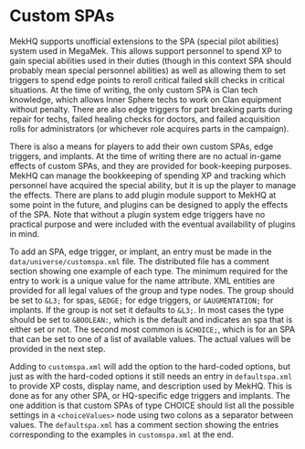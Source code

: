 # Custom SPAs

MekHQ supports unofficial extensions to the SPA (special pilot abilities) system used in MegaMek. This allows
support
personnel to spend XP to gain special abilities used in their duties (though in this context SPA should probably mean
special personnel abilities) as well as allowing them to set triggers to spend edge points to reroll critical failed
skill checks in critical situations. At the time of writing, the only custom SPA is Clan tech knowledge, which allows
Inner Sphere techs to work on Clan equipment without penalty. There are also edge triggers for part breaking parts
during repair for techs, failed healing checks for doctors, and failed acquisition rolls for administrators (or
whichever role acquires parts in the campaign).

There is also a means for players to add their own custom SPAs, edge triggers, and implants. At the time of writing
there are no actual in-game effects of custom SPAs, and they are provided for book-keeping purposes. MekHQ can manage
the bookkeeping of spending XP and tracking which personnel have acquired the special ability, but it is up the player
to manage the effects. There are plans to add plugin module support to MekHQ at some point in the future, and plugins
can be designed to apply the effects of the SPA. Note that without a plugin system edge triggers have no practical
purpose and were included with the eventual availability of plugins in mind.

To add an SPA, edge trigger, or implant, an entry must be made in the `data/universe/customspa.xml` file. The
distributed file has a comment section showing one example of each type. The minimum required for the entry to work is a
unique value for the name attribute. XML entities are provided for all legal values of the group and type nodes. The
group should be set to `&L3;` for spas, `&EDGE;` for edge triggers, or `&AUGMENTATION;` for implants. If the group is
not set it defaults to `&L3;`. In most cases the type should be set to `&BOOLEAN:`, which is the default and indicates
an spa that is either set or not. The second most common is `&CHOICE;`, which is for an SPA that can be set to one of a
list of available values. The actual values will be provided in the next step.

Adding to `customspa.xml` will add the option to the hard-coded options, but just as with the hard-coded options it
still needs an entry in `defaultspa.xml` to provide XP costs, display name, and description used by MekHQ. This is done
as for any other SPA, or HQ-specific edge triggers and implants. The one addition is that custom SPAs of type CHOICE
should list all the possible settings in a `<choiceValues>` node using two colons as a separator between values. The
`defaultspa.xml` has a comment section showing the entries corresponding to the examples in `customspa.xml` at the end.
